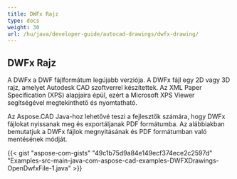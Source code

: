 ```yaml
---
title: DWFx Rajz
type: docs
weight: 30
url: /hu/java/developer-guide/autocad-drawings/dwfx-drawing/
---
```


## **DWFx Rajz**
A DWFx a DWF fájlformátum legújabb verziója. A DWFx fájl egy 2D vagy 3D rajz, amelyet Autodesk CAD szoftverrel készítettek. Az XML Paper Specification (XPS) alapjaira épül, ezért a Microsoft XPS Viewer segítségével megtekinthető és nyomtatható.

Az Aspose.CAD Java-hoz lehetővé teszi a fejlesztők számára, hogy DWFx fájlokat nyissanak meg és exportáljanak PDF formátumba. Az alábbiakban bemutatjuk a DWFx fájlok megnyitásának és PDF formátumban való mentésének módját.

{{< gist "aspose-com-gists" "49c1b75d9a84e149ecf374ece2c2597d" "Examples-src-main-java-com-aspose-cad-examples-DWFXDrawings-OpenDwfxFile-1.java" >}}
